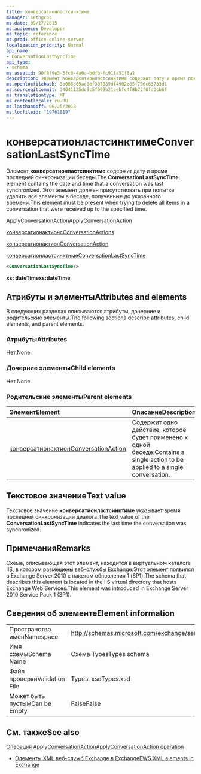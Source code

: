 ```yaml
---
title: конверсатионластсинктиме
manager: sethgros
ms.date: 09/17/2015
ms.audience: Developer
ms.topic: reference
ms.prod: office-online-server
localization_priority: Normal
api_name:
- ConversationLastSyncTime
api_type:
- schema
ms.assetid: 90f8f9e3-5fc6-4a6a-bdfb-fc91fa51f8a2
description: Элемент Конверсатионластсинктиме содержит дату и время последней синхронизации беседы. Этот элемент должен присутствовать при попытке удалить все элементы в беседе, полученные до указанного времени.
ms.openlocfilehash: 3b086d69ac0ef307059df4902e65f796c63733d1
ms.sourcegitcommit: 34041125dc8c5f993b21cebfc4f8b72f0fd2cb6f
ms.translationtype: MT
ms.contentlocale: ru-RU
ms.lasthandoff: 06/25/2018
ms.locfileid: "19761819"
---
```

# <a name="conversationlastsynctime"></a><span data-ttu-id="2de28-104">конверсатионластсинктиме</span><span class="sxs-lookup"><span data-stu-id="2de28-104">ConversationLastSyncTime</span></span>

<span data-ttu-id="2de28-105">Элемент **конверсатионластсинктиме** содержит дату и время последней синхронизации беседы.</span><span class="sxs-lookup"><span data-stu-id="2de28-105">The **ConversationLastSyncTime** element contains the date and time that a conversation was last synchronized.</span></span> <span data-ttu-id="2de28-106">Этот элемент должен присутствовать при попытке удалить все элементы в беседе, полученные до указанного времени.</span><span class="sxs-lookup"><span data-stu-id="2de28-106">This element must be present when trying to delete all items in a conversation that were received up to the specified time.</span></span> 
  
[<span data-ttu-id="2de28-107">ApplyConversationAction</span><span class="sxs-lookup"><span data-stu-id="2de28-107">ApplyConversationAction</span></span>](applyconversationaction.md)
  
[<span data-ttu-id="2de28-108">конверсатионактионс</span><span class="sxs-lookup"><span data-stu-id="2de28-108">ConversationActions</span></span>](conversationactions.md)
  
[<span data-ttu-id="2de28-109">конверсатионактион</span><span class="sxs-lookup"><span data-stu-id="2de28-109">ConversationAction</span></span>](conversationaction.md)
  
[<span data-ttu-id="2de28-110">конверсатионластсинктиме</span><span class="sxs-lookup"><span data-stu-id="2de28-110">ConversationLastSyncTime</span></span>](conversationlastsynctime.md)
  
```XML
<ConversationLastSyncTime/>
```

 <span data-ttu-id="2de28-111">**xs: dateTime**</span><span class="sxs-lookup"><span data-stu-id="2de28-111">**xs:dateTime**</span></span>
## <a name="attributes-and-elements"></a><span data-ttu-id="2de28-112">Атрибуты и элементы</span><span class="sxs-lookup"><span data-stu-id="2de28-112">Attributes and elements</span></span>

<span data-ttu-id="2de28-113">В следующих разделах описываются атрибуты, дочерние и родительские элементы.</span><span class="sxs-lookup"><span data-stu-id="2de28-113">The following sections describe attributes, child elements, and parent elements.</span></span>
  
### <a name="attributes"></a><span data-ttu-id="2de28-114">Атрибуты</span><span class="sxs-lookup"><span data-stu-id="2de28-114">Attributes</span></span>

<span data-ttu-id="2de28-115">Нет.</span><span class="sxs-lookup"><span data-stu-id="2de28-115">None.</span></span>
  
### <a name="child-elements"></a><span data-ttu-id="2de28-116">Дочерние элементы</span><span class="sxs-lookup"><span data-stu-id="2de28-116">Child elements</span></span>

<span data-ttu-id="2de28-117">Нет.</span><span class="sxs-lookup"><span data-stu-id="2de28-117">None.</span></span>
  
### <a name="parent-elements"></a><span data-ttu-id="2de28-118">Родительские элементы</span><span class="sxs-lookup"><span data-stu-id="2de28-118">Parent elements</span></span>

|<span data-ttu-id="2de28-119">**Элемент**</span><span class="sxs-lookup"><span data-stu-id="2de28-119">**Element**</span></span>|<span data-ttu-id="2de28-120">**Описание**</span><span class="sxs-lookup"><span data-stu-id="2de28-120">**Description**</span></span>|
|:-----|:-----|
|[<span data-ttu-id="2de28-121">конверсатионактион</span><span class="sxs-lookup"><span data-stu-id="2de28-121">ConversationAction</span></span>](conversationaction.md) <br/> |<span data-ttu-id="2de28-122">Содержит одно действие, которое будет применено к одной беседе.</span><span class="sxs-lookup"><span data-stu-id="2de28-122">Contains a single action to be applied to a single conversation.</span></span>  <br/> |
   
## <a name="text-value"></a><span data-ttu-id="2de28-123">Текстовое значение</span><span class="sxs-lookup"><span data-stu-id="2de28-123">Text value</span></span>

<span data-ttu-id="2de28-124">Текстовое значение **конверсатионластсинктиме** указывает время последней синхронизации диалога.</span><span class="sxs-lookup"><span data-stu-id="2de28-124">The text value of the **ConversationLastSyncTime** indicates the last time the conversation was synchronized.</span></span> 
  
## <a name="remarks"></a><span data-ttu-id="2de28-125">Примечания</span><span class="sxs-lookup"><span data-stu-id="2de28-125">Remarks</span></span>

<span data-ttu-id="2de28-126">Схема, описывающая этот элемент, находится в виртуальном каталоге IIS, в котором размещены веб-службы Exchange.Этот элемент появился в Exchange Server 2010 с пакетом обновления 1 (SP1).</span><span class="sxs-lookup"><span data-stu-id="2de28-126">The schema that describes this element is located in the IIS virtual directory that hosts Exchange Web Services.This element was introduced in Exchange Server 2010 Service Pack 1 (SP1).</span></span>
  
## <a name="element-information"></a><span data-ttu-id="2de28-127">Сведения об элементе</span><span class="sxs-lookup"><span data-stu-id="2de28-127">Element information</span></span>

|||
|:-----|:-----|
|<span data-ttu-id="2de28-128">Пространство имен</span><span class="sxs-lookup"><span data-stu-id="2de28-128">Namespace</span></span>  <br/> |http://schemas.microsoft.com/exchange/services/2006/types  <br/> |
|<span data-ttu-id="2de28-129">Имя схемы</span><span class="sxs-lookup"><span data-stu-id="2de28-129">Schema Name</span></span>  <br/> |<span data-ttu-id="2de28-130">Схема Types</span><span class="sxs-lookup"><span data-stu-id="2de28-130">Types schema</span></span>  <br/> |
|<span data-ttu-id="2de28-131">Файл проверки</span><span class="sxs-lookup"><span data-stu-id="2de28-131">Validation File</span></span>  <br/> |<span data-ttu-id="2de28-132">Types. xsd</span><span class="sxs-lookup"><span data-stu-id="2de28-132">Types.xsd</span></span>  <br/> |
|<span data-ttu-id="2de28-133">Может быть пустым</span><span class="sxs-lookup"><span data-stu-id="2de28-133">Can be Empty</span></span>  <br/> |<span data-ttu-id="2de28-134">False</span><span class="sxs-lookup"><span data-stu-id="2de28-134">False</span></span>  <br/> |
   
## <a name="see-also"></a><span data-ttu-id="2de28-135">См. также</span><span class="sxs-lookup"><span data-stu-id="2de28-135">See also</span></span>



[<span data-ttu-id="2de28-136">Операция ApplyConversationAction</span><span class="sxs-lookup"><span data-stu-id="2de28-136">ApplyConversationAction operation</span></span>](applyconversationaction-operation.md)


- [<span data-ttu-id="2de28-137">Элементы XML веб-служб Exchange в Exchange</span><span class="sxs-lookup"><span data-stu-id="2de28-137">EWS XML elements in Exchange</span></span>](ews-xml-elements-in-exchange.md)

